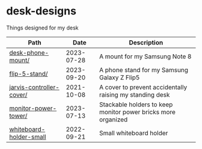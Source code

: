 # desk-designs

Things designed for my desk

| Path                                                   | Date       | Description  |
| ------------------------------------------------------ | ---------- | ------------ |
| [desk-phone-mount/](./desk-phone-mount/)               | 2023-07-28 | A mount for my Samsung Note 8 |
| [flip-5-stand/](./flip-5-stand/)                       | 2023-09-20 | A phone stand for my Samsung Galaxy Z Flip5 |
| [jarvis-controller-cover/](./jarvis-controller-cover/) | 2021-10-08 | A cover to prevent accidentally raising my standing desk |
| [monitor-power-tower/](./monitor-power-tower/)         | 2023-07-13 | Stackable holders to keep monitor power bricks more organized |
| [whiteboard-holder-small](./whiteboard-holder-small/)  | 2022-09-21 | Small whiteboard holder |
